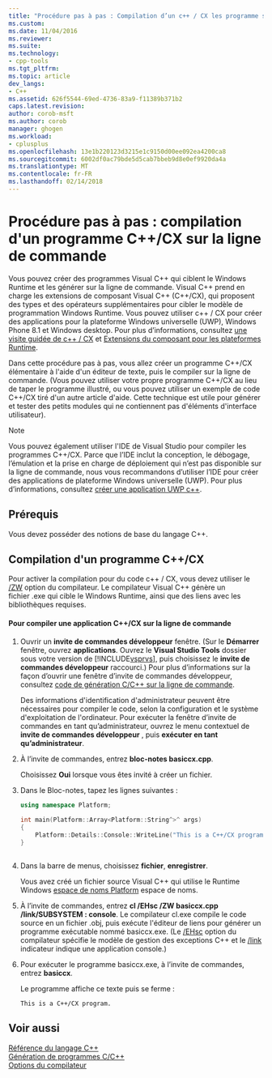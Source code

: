 ```yaml
---
title: "Procédure pas à pas : Compilation d’un c++ / CX les programme sur la ligne de commande | Documents Microsoft"
ms.custom: 
ms.date: 11/04/2016
ms.reviewer: 
ms.suite: 
ms.technology:
- cpp-tools
ms.tgt_pltfrm: 
ms.topic: article
dev_langs:
- C++
ms.assetid: 626f5544-69ed-4736-83a9-f11389b371b2
caps.latest.revision: 
author: corob-msft
ms.author: corob
manager: ghogen
ms.workload:
- cplusplus
ms.openlocfilehash: 13e1b220123d3215e1c9150d00ee092ea4200ca8
ms.sourcegitcommit: 6002df0ac79bde5d5cab7bbeb9d8e0ef9920da4a
ms.translationtype: MT
ms.contentlocale: fr-FR
ms.lasthandoff: 02/14/2018
---
```

# <a name="walkthrough-compiling-a-ccx-program-on-the-command-line"></a>Procédure pas à pas : compilation d'un programme C++/CX sur la ligne de commande
Vous pouvez créer des programmes Visual C++ qui ciblent le Windows Runtime et les générer sur la ligne de commande. Visual C++ prend en charge les extensions de composant Visual C++ (C++/CX), qui proposent des types et des opérateurs supplémentaires pour cibler le modèle de programmation Windows Runtime. Vous pouvez utiliser c++ / CX pour créer des applications pour la plateforme Windows universelle (UWP), Windows Phone 8.1 et Windows desktop. Pour plus d’informations, consultez [une visite guidée de c++ / CX](http://msdn.microsoft.com/magazine/dn166929.aspx) et [Extensions du composant pour les plateformes Runtime](../windows/component-extensions-for-runtime-platforms.md).  
  
 Dans cette procédure pas à pas, vous allez créer un programme C++/CX élémentaire à l'aide d'un éditeur de texte, puis le compiler sur la ligne de commande. (Vous pouvez utiliser votre propre programme C++/CX au lieu de taper le programme illustré, ou vous pouvez utiliser un exemple de code C++/CX tiré d'un autre article d'aide. Cette technique est utile pour générer et tester des petits modules qui ne contiennent pas d'éléments d'interface utilisateur).  
  
> [!NOTE]
>  Vous pouvez également utiliser l'IDE de Visual Studio pour compiler les programmes C++/CX. Parce que l’IDE inclut la conception, le débogage, l’émulation et la prise en charge de déploiement qui n’est pas disponible sur la ligne de commande, nous vous recommandons d’utiliser l’IDE pour créer des applications de plateforme Windows universelle (UWP). Pour plus d’informations, consultez [créer une application UWP c++](/windows/uwp/get-started/create-a-basic-windows-10-app-in-cpp).  
  
## <a name="prerequisites"></a>Prérequis  
 Vous devez posséder des notions de base du langage C++.  
  
## <a name="compiling-a-ccx-program"></a>Compilation d'un programme C++/CX  
 Pour activer la compilation pour du code c++ / CX, vous devez utiliser le [/ZW](../build/reference/zw-windows-runtime-compilation.md) option du compilateur. Le compilateur Visual C++ génère un fichier .exe qui cible le Windows Runtime, ainsi que des liens avec les bibliothèques requises.  
  
#### <a name="to-compile-a-ccx-application-on-the-command-line"></a>Pour compiler une application C++/CX sur la ligne de commande  
  
1.  Ouvrir un **invite de commandes développeur** fenêtre. (Sur le **Démarrer** fenêtre, ouvrez **applications**. Ouvrez le **Visual Studio Tools** dossier sous votre version de [!INCLUDE[vsprvs](../assembler/masm/includes/vsprvs_md.md)], puis choisissez le **invite de commandes développeur** raccourci.) Pour plus d’informations sur la façon d’ouvrir une fenêtre d’invite de commandes développeur, consultez [code de génération C/C++ sur la ligne de commande](../build/building-on-the-command-line.md).  
  
     Des informations d'identification d'administrateur peuvent être nécessaires pour compiler le code, selon la configuration et le système d'exploitation de l'ordinateur. Pour exécuter la fenêtre d’invite de commandes en tant qu’administrateur, ouvrez le menu contextuel de **invite de commandes développeur** , puis **exécuter en tant qu’administrateur**.  
  
2.  À l’invite de commandes, entrez **bloc-notes basiccx.cpp**.  
  
     Choisissez **Oui** lorsque vous êtes invité à créer un fichier.  
  
3.  Dans le Bloc-notes, tapez les lignes suivantes :  
  
    ```cpp  
    using namespace Platform;  
  
    int main(Platform::Array<Platform::String^>^ args)  
    {  
        Platform::Details::Console::WriteLine("This is a C++/CX program.");  
    }  
  
    ```  
  
4.  Dans la barre de menus, choisissez **fichier**, **enregistrer**.  
  
     Vous avez créé un fichier source Visual C++ qui utilise le Runtime Windows [espace de noms Platform](../cppcx/platform-namespace-c-cx.md) espace de noms.  
  
5.  À l’invite de commandes, entrez **cl /EHsc /ZW basiccx.cpp /link/SUBSYSTEM : console**. Le compilateur cl.exe compile le code source en un fichier .obj, puis exécute l'éditeur de liens pour générer un programme exécutable nommé basiccx.exe. (Le [/EHsc](../build/reference/eh-exception-handling-model.md) option du compilateur spécifie le modèle de gestion des exceptions C++ et le [/link](../build/reference/link-pass-options-to-linker.md) indicateur indique une application console.)  
  
6.  Pour exécuter le programme basiccx.exe, à l’invite de commandes, entrez **basiccx**.  
  
     Le programme affiche ce texte puis se ferme :  
  
    ```Output  
    This is a C++/CX program.  
    ```  
  
## <a name="see-also"></a>Voir aussi  
 [Référence du langage C++](../cpp/cpp-language-reference.md)   
 [Génération de programmes C/C++](../build/building-c-cpp-programs.md)   
 [Options du compilateur](../build/reference/compiler-options.md)